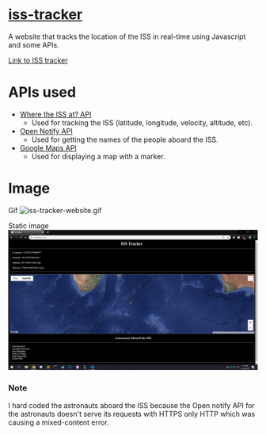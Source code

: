 # [iss-tracker](https://iss.alanjc.com)
A website that tracks the location of the ISS in real-time using Javascript and some APIs.

[Link to ISS tracker](https://iss.alanjc.com)

# APIs used
- <a href="https://wheretheiss.at/w/developer">Where the ISS at? API</a>
  - Used for tracking the ISS (latitude, longitude, velocity, altitude, etc).
- <a href="http://open-notify.org/Open-Notify-API/People-In-Space/">Open Notify API</a>
  - Used for getting the names of the people aboard the ISS.
- <a href="https://developers.google.com/maps/documentation/javascript/tutorial">Google Maps API</a>
  - Used for displaying a map with a marker.
  
# Image

Gif
<img src="images/iss-tracker-website.gif" alt="iss-tracker-website.gif">

Static image
<img src="images/iss-tracker.png" alt="iss-tracker.png">

### Note
I hard coded the astronauts aboard the ISS because the Open notify API for the astronauts doesn't serve its requests with HTTPS only HTTP which was causing a mixed-content error.
